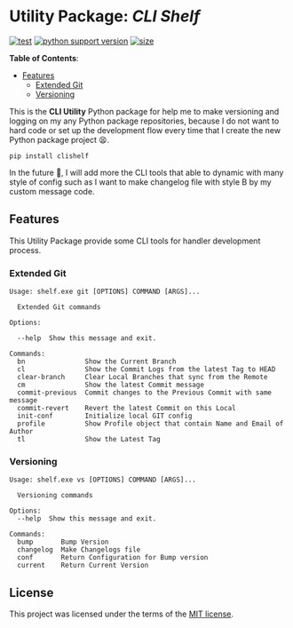 # Utility Package: *CLI Shelf*

[![test](https://github.com/korawica/clishelf/actions/workflows/tests.yml/badge.svg?branch=main)](https://github.com/korawica/clishelf/actions/workflows/tests.yml)
[![python support version](https://img.shields.io/pypi/pyversions/clishelf)](https://pypi.org/project/clishelf/)
[![size](https://img.shields.io/github/languages/code-size/korawica/clishelf)](https://github.com/korawica/clishelf)

**Table of Contents**:

- [Features](#features)
  - [Extended Git](#extended-git)
  - [Versioning](#versioning)

This is the **CLI Utility** Python package for help me to make versioning and
logging on my any Python package repositories, because I do not want to hard
code or set up the development flow every time that I create the new Python
package project :tired_face:.

```shell
pip install clishelf
```

In the future :dart:, I will add more the CLI tools that able to dynamic with
many style of config such as I want to make changelog file with style B by my
custom message code.

## Features

This Utility Package provide some CLI tools for handler development process.

### Extended Git

```text
Usage: shelf.exe git [OPTIONS] COMMAND [ARGS]...

  Extended Git commands

Options:

  --help  Show this message and exit.

Commands:
  bn               Show the Current Branch
  cl               Show the Commit Logs from the latest Tag to HEAD
  clear-branch     Clear Local Branches that sync from the Remote
  cm               Show the latest Commit message
  commit-previous  Commit changes to the Previous Commit with same message
  commit-revert    Revert the latest Commit on this Local
  init-conf        Initialize local GIT config
  profile          Show Profile object that contain Name and Email of Author
  tl               Show the Latest Tag
```

### Versioning

```text
Usage: shelf.exe vs [OPTIONS] COMMAND [ARGS]...

  Versioning commands

Options:
  --help  Show this message and exit.

Commands:
  bump       Bump Version
  changelog  Make Changelogs file
  conf       Return Configuration for Bump version
  current    Return Current Version
```

## License

This project was licensed under the terms of the [MIT license](LICENSE).
